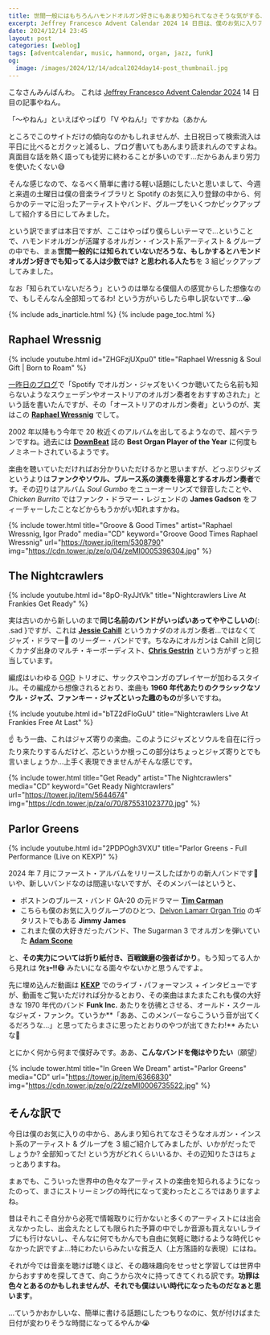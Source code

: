 ```yaml
---
title: 世間一般にはもちろんハモンドオルガン好きにもあまり知られてなさそうな気がする、オルガン・インスト系のアーティスト & グループ 3 選
excerpt: Jeffrey Francesco Advent Calendar 2024 14 日目は、僕のお気に入りアーティストの中からあまり知られてなさそうなオルガン・インスト系の人たちを 3 組紹介してみます。さて全部知ってるって人はどれくらいいるんでしょうか?
date: 2024/12/14 23:45
layout: post
categories: [weblog]
tags: [adventcalendar, music, hammond, organ, jazz, funk]
og:
  image: /images/2024/12/14/adcal2024day14-post_thumbnail.jpg
---
```


こなさんみんばんわ。
これは [Jeffrey Francesco Advent Calendar 2024][adcal] 14 日目の記事やねん。

「〜やねん」といえばやっぱり「V やねん!」ですかね（あかん

[adcal]: https://adventar.org/calendars/10886

ところでこのサイトだけの傾向なのかもしれませんが、土日祝日って検索流入は平日に比べるとガクッと減るし、ブログ書いてもあんまり読まれんのですよね。真面目な話を熱く語っても徒労に終わることが多いのです…だからあんまり労力を使いたくない😅

そんな感じなので、なるべく簡単に書ける軽い話題にしたいと思いまして、今週と来週の土曜日は僕の音楽ライブラリと Spotify のお気に入り登録の中から、何らかのテーマに沿ったアーティストやバンド、グループをいくつかピックアップして紹介する日にしてみました。

という訳でまずは本日ですが、ここはやっぱり僕らしいテーマで…ということで、ハモンドオルガンが活躍するオルガン・インスト系アーティスト & グループの中でも、まぁ**世間一般的には知られていないだろうな、もしかするとハモンドオルガン好きでも知ってる人は少数では? と思われる人たち**を 3 組ピックアップしてみました。

なお「知られていないだろう」というのは単なる僕個人の感覚からした想像なので、もしそんなん全部知ってるわ! という方がいらしたら申し訳ないです…😭

{% include ads_inarticle.html %}
{% include page_toc.html %}


## Raphael Wressnig

{% include youtube.html id="ZHGFzjUXpu0" title="Raphael Wressnig & Soul Gift | Born to Roam" %}

[一昨日のブログ][1212]で「Spotify でオルガン・ジャズをいくつか聴いてたら名前も知らないようなスウェーデンやオーストリアのオルガン奏者をおすすめされた」という話を書いたんですが、その「オーストリアのオルガン奏者」というのが、実はこの <b>[Raphael Wressnig][wressnig]</b> でして。

[1212]: /weblog/2024121201/
[wressnig]: https://www.raphaelwressnig.com/

2002 年以降もう今年で 20 枚近くのアルバムを出してるようなので、超ベテランですね。過去には <b>[DownBeat][]</b> 誌の <b>Best Organ Player of the Year</b> に何度もノミネートされているようです。

[downbeat]: https://downbeat.com/

楽曲を聴いていただければお分かりいただけるかと思いますが、どっぷりジャズというよりは**ファンクやソウル、ブルース系の演奏を得意とするオルガン奏者**です。その辺りはアルバム <cite lang="en">Soul Gumbo</cite> をニューオーリンズで録音したことや、<cite lang="en">Chicken Burrito</cite> ではファンク・ドラマー・レジェンドの <b>James Gadson</b> をフィーチャーしたことなどからもうかがい知れますかね。

{% include tower.html title="Groove & Good Times" artist="Raphael Wressnig, Igor Prado" media="CD" keyword="Groove Good Times Raphael Wressnig" url="https://tower.jp/item/5308790" img="https://cdn.tower.jp/ze/o/04/zeMI0005396304.jpg" %}


## The Nightcrawlers

{% include youtube.html id="8pO-RyJJtVk" title="Nightcrawlers Live At Frankies Get Ready" %}

実は古いのから新しいのまで**同じ名前のバンドがいっぱいあってややこしいの**{: .sad }ですが、これは <b>[Jessie Cahill][cahill]</b> というカナダのオルガン奏者…ではなくてジャズ・ドラマー🤣 のリーダー・バンドです。ちなみにオルガンは Cahill と同じくカナダ出身のマルチ・キーボーディスト、<b>[Chris Gestrin][gestrin]</b> という方がずっと担当しています。

[cahill]: https://jessecahill.com/
[gestrin]: https://www.chrisgestrin.com/

編成はいわゆる <abbr title="Organ, Guitar and Drums">OGD</abbr> トリオに、サックスやコンガのプレイヤーが加わるスタイル。その編成から想像されるとおり、楽曲も **1960 年代あたりのクラシックなソウル・ジャズ、ファンキー・ジャズといった趣のもの**が多いですね。

{% include youtube.html id="bTZ2dFIoGuU" title="Nightcrawlers Live At Frankies Free At Last" %}

☝️ もう一曲、これはジャズ寄りの楽曲。このようにジャズとソウルを自在に行ったり来たりするんだけど、芯というか根っこの部分はちょっとジャズ寄りとでも言いましょうか…上手く表現できませんがそんな感じです。

{% include tower.html title="Get Ready" artist="The Nightcrawlers" media="CD" keyword="Get Ready Nightcrawlers" url="https://tower.jp/item/5644674" img="https://cdn.tower.jp/za/o/70/875531023770.jpg" %}


## Parlor Greens

{% include youtube.html id="2PDPOgh3VXU" title="Parlor Greens - Full Performance (Live on KEXP)" %}

2024 年 7 月にファースト・アルバムをリリースしたばかりの新人バンドです🤣 いや、新しいバンドなのは間違いないですが、そのメンバーはというと、

- ボストンのブルース・バンド GA-20 の元ドラマー <b>[Tim Carman][carman]</b>
- こちらも僕のお気に入りグループのひとつ、[Delvon Lamarr Organ Trio][dlo3] のギタリストでもある <b>Jimmy James</b>
- これまた僕の大好きだったバンド、The Sugarman 3 でオルガンを弾いていた <b>[Adam Scone][scone]</b>

と、**その実力については折り紙付き、百戦錬磨の強者ばかり**。もう知ってる人から見れは **ｳﾋｮｰ!!😆** みたいになる面々やないかと思うんですよ。

[carman]: https://timcarmandrums.com/
[dlo3]: https://delvonlamarrorgantrio.com/
[scone]: https://www.adamscone.com/

先に埋め込んだ動画は <b>[KEXP][]</b> でのライブ・パフォーマンス + インタビューですが、動画をご覧いただければ分かるとおり、その楽曲はまたまたこれも僕の大好きな 1970 年代のバンド <b>Funk Inc.</b> あたりを彷彿とさせる、オールド・スクールなジャズ・ファンク。ていうか**「ああ、このメンバーならこういう音が出てくるだろうな…」と思ってたらまさに思ったとおりのやつが出てきたわ!** みたいな🤣

とにかく何から何まで僕好みです。ああ、**こんなバンドを俺はやりたい**（願望）

[kexp]: https://www.kexp.org/

{% include tower.html title="In Green We Dream" artist="Parlor Greens" media="CD" url="https://tower.jp/item/6366830" img="https://cdn.tower.jp/ze/o/22/zeMI0006735522.jpg" %}


## そんな訳で

今日は僕のお気に入りの中から、あんまり知られてなさそうなオルガン・インスト系のアーティスト & グループを 3 組ご紹介してみましたが、いかがだったでしょうか? 全部知ってた! という方がどれくらいいるか、その辺知りたさはちょっとありますね。

まぁでも、こういった世界中の色々なアーティストの楽曲を知られるようになったのって、まさにストリーミングの時代になって変わったところではありますよね。

昔はそれこそ自分から必死で情報取りに行かないと多くのアーティストには出会えなかったし、出会えたとしても限られた予算の中でしか音源も買えないしライブにも行けないし、そんなに何でもかんでも自由に気軽に聴けるような時代じゃなかった訳ですよ…特にわたいらみたいな貧乏人（上方落語的な表現）にはね。

それが今では音楽を聴けば聴くほど、その趣味趣向をせっせと学習しては世界中からおすすめを探してきて、向こうから次々に持ってきてくれる訳です。**功罪は色々とあるのかもしれませんが、それでも僕はいい時代になったものだなぁと思います**。

…ていうかおかしいな、簡単に書ける話題にしたつもりなのに、気が付けばまた日付が変わりそうな時間になってるやんか😭
